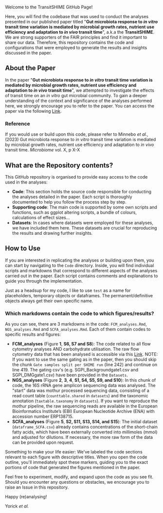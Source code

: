 Welcome to the TransitSHIME GitHub Page!

Here, you will find the codebase that was used to conduct the analyses presented in our published paper titled "<b>Gut microbiota response to <i>in vitro</i> transit time variation is mediated by microbial growth rates, nutrient use efficiency and adaptation to <i>in vivo</i> transit time</b>", a.k.a the <b>TransitSHIME</b>. We are strong supporters of the FAIR principles and find it important to share our data. Therefore, this repository contains the code and configurations that were employed to generate the results and insights discussed in the paper.

## About the Paper

In the paper "<b>Gut microbiota response to <i>in vitro</i> transit time variation is mediated by microbial growth rates, nutrient use efficiency and adaptation to <i>in vivo</i> transit time</b>", we attempted to investigate the effects of transit time on an <i>in vitro</i> gut microbial community. To gain a deeper understanding of the context and significance of the analyses performed here, we strongly encourage you to refer to the paper. You can access the paper via the following [Link](URL).

### Reference

If you would use or build upon this code, please refer to Minnebo <i> et al.</i>, (2023) Gut microbiota response to <i>in vitro</i> transit time variation is mediated by microbial growth rates, nutrient use efficiency and adaptation to <i>in vivo</i> transit time</b>. <i>Microbiome</i> vol. X, p X-X

## What are the Repository contents?

This GitHub repository is organised to provide easy access to the code used in the analyses:

- **Code**: This section holds the source code responsible for conducting the analyses detailed in the paper. Each script is thoroughly documented to help you follow the process step by step.
- **Supporting code**: The main code is supported by some own scripts and functions, such as ggplot altering scripts, a bundle of colours, calculations of effect sizes...
- **Datasets**: In cases where datasets were employed for these analyses, we have included them here. These datasets are crucial for reproducing the results and drawing further insights.

## How to Use

If you are interested in replicating the analyses or building upon them, you can start by navigating to the `Code` directory. Inside, you will find individual scripts and markdowns that correspond to different aspects of the analyses carried out in the paper. Each script contains comments and explanations to guide you through the implementation.

Just as a headsup for my code, I like to use `test` as a name for placeholders, temporary objects or dataframes. The permanent/definitive objects always get their own specific name. 

### Which markdowns contain the code to which figures/results?

As you can see, there are 3 markdowns in the code: `FCM_analyses.Rmd`, `NGS_analyses.Rmd` and `SCFA_analyses.Rmd`. Each of them contain codes to specific results and figures:
* <b>FCM_analyses</b> (Figure <b>1</b>, <b>S6, S7 and S8</b>): The code related to all flow cytometry analyses AND carbohydrate utilisation. The raw flow cytometry data that has been analysed is accessible via this [Link](http://flowrepository.org/id/FR-FCM-Z5K7). NOTE: If you want to use the same gating as in the paper, then you should skip the chunk `Gate samples split per SHIME run` (line 242) and continue on line 419. The gating csv's (e.g. SGPI_Backgroundgate1.csv and SGPI_DMGgate1.csv) have been provided in the `Datasets`.
* <b>NGS_analyses</b> (Figure <b>2</b>, <b>3</b>, <b>4</b>, <b>S1, S4, S5, S9, and S10</b>): In this chunk of code, the 16S rRNA gene amplicon sequencing data was analysed. The "start" data was mothur processed sequencing data, consisting of a read count table (`counttable.shared` in `datasets`) and the taxonomic annotation (`taxtable.taxonomy` in `datasets`). If you want to reproduce the mothur pipeline, the raw sequencing reads are available in the European Bioinformatics Institute’s (EBI) European Nucleotide Archive (ENA) with accession number ERP138715.
* <b>SCFA_analyses</b> (Figure <b>5</b>, <b>S2, S11, S13, S14, and S15</b>): The initial dataset (`dataframe_SCFA.csv`) already contains concentrations of the short-chain fatty acids, which have been externally converted into millimoles (mmol) and adjusted for dilutions. If necessary, the more raw form of the data can be provided upon request.



Something to make your life easier: We've labeled the code sections relevant to each figure with descriptive titles. When you open the code outline, you'll immediately spot these markers, guiding you to the exact portions of code that generated the figures mentioned in the paper.



Feel free to experiment, modify, and expand upon the code as you see fit. Should you encounter any questions or obstacles, we encourage you to raise an Issue in this repository. 



Happy (re)analysing!

Yorick <i> et al.</i>
